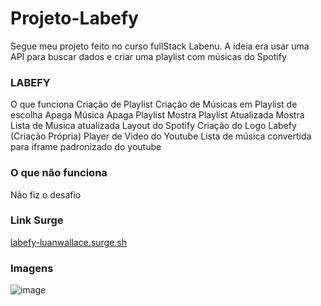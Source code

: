 # Projeto-Labefy
Segue meu projeto feito no curso fullStack Labenu. A ideia era usar uma API para buscar dados e criar uma playlist com músicas do Spotify

### LABEFY


O que funciona
Criação de Playlist
Criação de Músicas em Playlist de escolha
Apaga Música
Apaga Playlist
Mostra Playlist Atualizada
Mostra Lista de Musica atualizada
Layout do Spotify
Criação do Logo Labefy (Criação Própria)
Player de Video do Youtube
Lista de música convertida para iframe padronizado do youtube

### O que não funciona
Não fiz o desafio


### Link Surge
[labefy-luanwallace.surge.sh](https://labefy-luanwallace.surge.sh)


### Imagens

![image](https://user-images.githubusercontent.com/79777131/174949997-11c43272-1a6d-452d-8861-1de53a1a2758.png)
